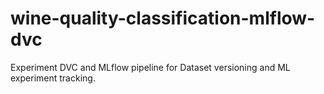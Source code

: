 # wine-quality-classification-mlflow-dvc
Experiment DVC and MLflow pipeline for Dataset versioning and ML experiment tracking.
